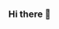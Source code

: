 ### Hi there 👋

<!--
**Edith-Anyogu/Edith-Anyogu** is a ✨ _special_ ✨ repository because its `README.md` (this file) appears on your GitHub profile.

Here are some ideas to get you started:

- 🔭 I’m currently working on building my techinical skills in Data Analysis and Technical writing
- 🌱 I’m currently learning Data Analysis in Udacity Nano Degree Program
- 👯 I’m looking to collaborate on everything Data Analysis, Technical writing
- 🤔 I’m looking for help with technical concepts
- 💬 Ask me about my learning journey
- 📫 How to reach me: https://twitter.com/NgoziEdithA
- 😄 Pronouns: (SHE/HER)
- ⚡ Fun fact: I love to meet new people
